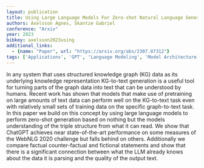 ```yaml
---
layout: publication
title: Using Large Language Models For Zero-shot Natural Language Generation From Knowledge Graphs
authors: Axelsson Agnes, Skantze Gabriel
conference: "Arxiv"
year: 2023
bibkey: axelsson2023using
additional_links:
  - {name: "Paper", url: "https://arxiv.org/abs/2307.07312"}
tags: ['Applications', 'GPT', 'Language Modeling', 'Model Architecture', 'Pretraining Methods', 'Reinforcement Learning', 'Training Techniques']
---
```

In any system that uses structured knowledge graph (KG) data as its underlying knowledge representation KG-to-text generation is a useful tool for turning parts of the graph data into text that can be understood by humans. Recent work has shown that models that make use of pretraining on large amounts of text data can perform well on the KG-to-text task even with relatively small sets of training data on the specific graph-to-text task. In this paper we build on this concept by using large language models to perform zero-shot generation based on nothing but the models understanding of the triple structure from what it can read. We show that ChatGPT achieves near state-of-the-art performance on some measures of the WebNLG 2020 challenge but falls behind on others. Additionally we compare factual counter-factual and fictional statements and show that there is a significant connection between what the LLM already knows about the data it is parsing and the quality of the output text.

